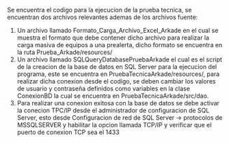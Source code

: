 Se encuentra el codigo para la ejecucion de la prueba tecnica, se encuentran dos archivos relevantes ademas de los archivos fuente:

1. Un archivo llamado Formato_Carga_Archivo_Excel_Arkade en el cual se muestra el formato que debe contener dicho archivo para realizar la carga masiva de equipos a una prealerta, dicho formato se encuentra en la ruta Prueba_Arkade/resources/
2. Un archivo llamado SQLQueryDatabasePruebaArkade el cual es el script de la creacion de la base de datos en SQL Server para la ejecucion del programa, este se encuentra en PruebaTecnicaArkade/resources/, para realizar dicha
conexion desde el codigo, se deben cambiar los valores de usuario y contraseña definidos como variables en la clase ConexionBD la cual se encuentra en PruebaTecnicaArkade/src/dao.
3. Para realizar una conexion exitosa con la base de datos se debe activar la conecion TPC/IP desde el administrador de configuracion de SQL Server, esto desde Configuracion de red de SQL Server -> protocolos de MSSQLSERVER y habilitar la opcion llamada TCP/IP y verificar que el puerto de conexion TCP sea el 1433
